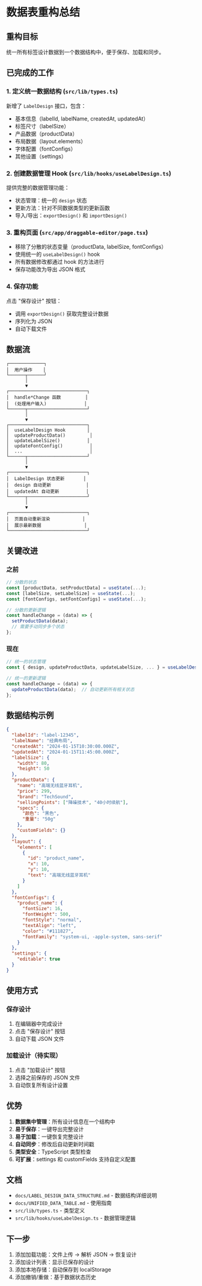# 数据表重构总结

## 重构目标

统一所有标签设计数据到一个数据结构中，便于保存、加载和同步。

## 已完成的工作

### 1. 定义统一数据结构 (`src/lib/types.ts`)

新增了 `LabelDesign` 接口，包含：
- 基本信息（labelId, labelName, createdAt, updatedAt）
- 标签尺寸（labelSize）
- 产品数据（productData）
- 布局数据（layout.elements）
- 字体配置（fontConfigs）
- 其他设置（settings）

### 2. 创建数据管理 Hook (`src/lib/hooks/useLabelDesign.ts`)

提供完整的数据管理功能：
- 状态管理：统一的 `design` 状态
- 更新方法：针对不同数据类型的更新函数
- 导入/导出：`exportDesign()` 和 `importDesign()`

### 3. 重构页面 (`src/app/draggable-editor/page.tsx`)

- 移除了分散的状态变量（productData, labelSize, fontConfigs）
- 使用统一的 `useLabelDesign()` hook
- 所有数据修改都通过 hook 的方法进行
- 保存功能改为导出 JSON 格式

### 4. 保存功能

点击 "保存设计" 按钮：
- 调用 `exportDesign()` 获取完整设计数据
- 序列化为 JSON
- 自动下载文件

## 数据流

```
┌─────────────┐
│  用户操作    │
└──────┬──────┘
       │
       ▼
┌─────────────────────────────┐
│  handle*Change 函数         │
│  (处理用户输入)              │
└──────┬──────────────────────┘
       │
       ▼
┌─────────────────────────────┐
│  useLabelDesign Hook        │
│  updateProductData()         │
│  updateLabelSize()          │
│  updateFontConfig()          │
│  ...                         │
└──────┬──────────────────────┘
       │
       ▼
┌─────────────────────────────┐
│  LabelDesign 状态更新       │
│  design 自动更新             │
│  updatedAt 自动更新          │
└──────┬──────────────────────┘
       │
       ▼
┌─────────────────────────────┐
│  页面自动重新渲染            │
│  展示最新数据                │
└─────────────────────────────┘
```

## 关键改进

### 之前
```typescript
// 分散的状态
const [productData, setProductData] = useState(...);
const [labelSize, setLabelSize] = useState(...);
const [fontConfigs, setFontConfigs] = useState(...);

// 分散的更新逻辑
const handleChange = (data) => {
  setProductData(data);
  // 需要手动同步多个状态
};
```

### 现在
```typescript
// 统一的状态管理
const { design, updateProductData, updateLabelSize, ... } = useLabelDesign();

// 统一的更新逻辑
const handleChange = (data) => {
  updateProductData(data);  // 自动更新所有相关状态
};
```

## 数据结构示例

```json
{
  "labelId": "label-12345",
  "labelName": "经典布局",
  "createdAt": "2024-01-15T10:30:00.000Z",
  "updatedAt": "2024-01-15T11:45:00.000Z",
  "labelSize": {
    "width": 80,
    "height": 50
  },
  "productData": {
    "name": "高端无线蓝牙耳机",
    "price": 299,
    "brand": "TechSound",
    "sellingPoints": ["降噪技术", "40小时续航"],
    "specs": {
      "颜色": "黑色",
      "重量": "50g"
    },
    "customFields": {}
  },
  "layout": {
    "elements": [
      {
        "id": "product_name",
        "x": 10,
        "y": 10,
        "text": "高端无线蓝牙耳机"
      }
    ]
  },
  "fontConfigs": {
    "product_name": {
      "fontSize": 16,
      "fontWeight": 500,
      "fontStyle": "normal",
      "textAlign": "left",
      "color": "#111827",
      "fontFamily": "system-ui, -apple-system, sans-serif"
    }
  },
  "settings": {
    "editable": true
  }
}
```

## 使用方式

### 保存设计
1. 在编辑器中完成设计
2. 点击 "保存设计" 按钮
3. 自动下载 JSON 文件

### 加载设计（待实现）
1. 点击 "加载设计" 按钮
2. 选择之前保存的 JSON 文件
3. 自动恢复所有设计设置

## 优势

1. **数据集中管理**：所有设计信息在一个结构中
2. **易于保存**：一键导出完整设计
3. **易于加载**：一键恢复完整设计
4. **自动同步**：修改后自动更新时间戳
5. **类型安全**：TypeScript 类型检查
6. **可扩展**：settings 和 customFields 支持自定义配置

## 文档

- `docs/LABEL_DESIGN_DATA_STRUCTURE.md` - 数据结构详细说明
- `docs/UNIFIED_DATA_TABLE.md` - 使用指南
- `src/lib/types.ts` - 类型定义
- `src/lib/hooks/useLabelDesign.ts` - 数据管理逻辑

## 下一步

1. 添加加载功能：文件上传 → 解析 JSON → 恢复设计
2. 添加设计列表：显示已保存的设计
3. 添加本地存储：自动保存到 localStorage
4. 添加撤销/重做：基于数据状态历史

